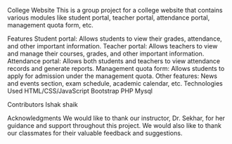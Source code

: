 College Website
This is a group project for a college website that contains various modules like student portal, teacher portal, attendance portal, management quota form, etc.

Features
Student portal: Allows students to view their grades, attendance, and other important information.
Teacher portal: Allows teachers to view and manage their courses, grades, and other important information.
Attendance portal: Allows both students and teachers to view attendance records and generate reports.
Management quota form: Allows students to apply for admission under the management quota.
Other features: News and events section, exam schedule, academic calendar, etc.
Technologies Used
HTML/CSS/JavaScript
Bootstrap
PHP
Mysql

Contributors
Ishak shaik

Acknowledgments
We would like to thank our instructor, Dr. Sekhar, for her guidance and support throughout this project. We would also like to thank our classmates for their valuable feedback and suggestions.

